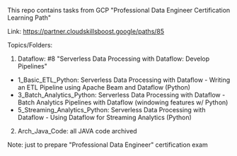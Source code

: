 This repo contains tasks from GCP "Professional Data Engineer Certification Learning Path"

Link: https://partner.cloudskillsboost.google/paths/85

Topics/Folders:
 1. Dataflow: #8 "Serverless Data Processing with Dataflow: Develop Pipelines"
  - 1_Basic_ETL_Python: Serverless Data Processing with Dataflow - Writing an ETL Pipeline using Apache Beam and Dataflow (Python)
  - 3_Batch_Analytics_Python: Serverless Data Processing with Dataflow - Batch Analytics Pipelines with Dataflow (windowing features w/ Python)
  - 5_Streaming_Analytics_Python: Serverless Data Processing with Dataflow - Using Dataflow for Streaming Analytics (Python)

  2. Arch_Java_Code: all JAVA code archived

Note: just to prepare "Professional Data Engineer" certification exam
